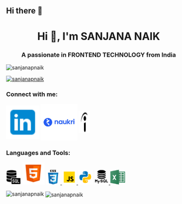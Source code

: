 ## Hi there 👋<h1 align="center">Hi 👋, I'm SANJANA NAIK</h1>
<h3 align="center">A passionate in FRONTEND TECHNOLOGY from India</h3>

<!--
**sanjanapnaik/sanjanapnaik** is a ✨ _special_ ✨ repository because its `README.md` (this file) appears on your GitHub profile.

Here are some ideas to get you started:

- 🔭 I’m currently working on python
- 🌱 I’m currently learning ...
- 👯 I’m looking to collaborate on ...
- 🤔 I’m looking for help with ...
- 💬 Ask me about ...
- 📫 How to reach me: sanjanapnaik1818@gmail.com
- 😄 Pronouns: ...
- ⚡ Fun fact: ...
-->
<p align="left"> <img src="https://komarev.com/ghpvc/?username=sanjanapnaik&label=Profile%20views&color=0e75b6&style=flat" alt="sanjanapnaik" /> </p>

<p align="left"> <a href="https://github.com/ryo-ma/github-profile-trophy"><img src="https://github-profile-trophy.vercel.app/?username=sanjanapnaik" alt="sanjanapnaik" /></a> </p>



<h3 align="left">Connect with me:</h3>
<p align="left">
<a href="https://www.linkedin.com/in/sanjana-naik-59a301262/" target="blank"><img align="center" src="https://github.com/sanjanapnaik/my-assets1-/blob/main/icons8-linkedin-48.png" alt="linkedin" height="90" width="90" /></a>
<a href="https://www.naukri.com/mnjuser/homepage" target="_blank"><img align="center" src="https://github.com/sanjanapnaik/my-assets1-/blob/main/naukrii.jpg" alt="naukri" height="100" width="100"/></a>
  <a href="https://profile.indeed.com/?hl=en_IN&co=IN&from=gnav-indapply-SmartApply&_ga=2.3318832.1001169202.1758709669-1560665365.1738902267" target="_blank"><img align="center" src="https://github.com/sanjanapnaik/my-assets1-/blob/main/indeed.png" alt="indeed" height="60" width="30"></a>
</p> 

<h3 align="left">Languages and Tools:</h3>
<p align="left"><a href="https://www.w3schools.com/css/https://www.w3schools.com/sql/" target="_blank" rel="noreferrer"><img src="https://github.com/sanjanapnaik/my-assets1-/blob/main/sql-server.png" alt="sql" width="40" height="40"></a>
   <a href="https://www.w3schools.com/html/" target="_blank" rel="noreferrer"><img src="https://github.com/sanjanapnaik/my-assets1-/blob/main/icons8-html-5-48.png" alt="html" width="60" height="60"/></a>
  <a href="https://www.w3schools.com/css/" target="_blank" rel="noreferrer"> <img src="https://raw.githubusercontent.com/devicons/devicon/master/icons/css3/css3-original-wordmark.svg" alt="css3" width="40" height="40"/> </a>
  <a href="https://www.w3.org/javascript/" target="_blank" rel="noreferrer"> <img src="https://github.com/sanjanapnaik/my-assets1-/blob/main/icons8-javascript-48.png" alt="js" width="40" height="40"/> </a
  <a href="https://www.python.com" target="_blank" rel="noreferrer"> <img src="https://github.com/sanjanapnaik/my-assets1-/blob/main/icons8-python-48.png" alt="python" width="40" height="40"/> </a>
  <a href="https://www.mysql.com/" target="_blank" rel="noreferrer"> <img src="https://github.com/sanjanapnaik/my-assets1-/blob/main/database.png" alt="mysql" width="40" height="40"/> </a>
  <a href="https://www.w3.org/excel/" target="_blank" rel="noreferrer"> <img src="https://github.com/sanjanapnaik/my-assets1-/blob/main/excel.png" alt="excel" width="40" height="40"/> </a>

<p><img align="left" src="https://github-readme-stats.vercel.app/api/top-langs?username=sanjanapnaik&show_icons=true&locale=en&layout=compact" alt="sanjanapnaik" /></p>

<p>&nbsp;<img align="center" src="https://github-readme-stats.vercel.app/api?username=sanjanapnaik&show_icons=true&locale=en" alt="sanjanapnaik" /></p>
